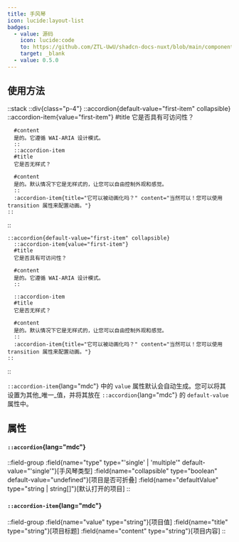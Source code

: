 ```yaml
---
title: 手风琴
icon: lucide:layout-list
badges:
  - value: 源码
    icon: lucide:code
    to: https://github.com/ZTL-UwU/shadcn-docs-nuxt/blob/main/components/content/Accordion.vue
    target: _blank
  - value: 0.5.0
---
```


## 使用方法

::stack
  ::div{class="p-4"}
    ::accordion{default-value="first-item" collapsible}
      ::accordion-item{value="first-item"}
      #title
      它是否具有可访问性？

      #content
      是的。它遵循 WAI-ARIA 设计模式。
      ::
      ::accordion-item
      #title
      它是否无样式？

      #content
      是的。默认情况下它是无样式的，让您可以自由控制外观和感觉。
      ::
      :accordion-item{title="它可以被动画化吗？" content="当然可以！您可以使用 transition 属性来配置动画。"}
    ::
  ::
  ```mdc
  ::accordion{default-value="first-item" collapsible}
    ::accordion-item{value="first-item"}
    #title
    它是否具有可访问性？

    #content
    是的。它遵循 WAI-ARIA 设计模式。
    ::

    ::accordion-item
    #title
    它是否无样式？

    #content
    是的。默认情况下它是无样式的，让您可以自由控制外观和感觉。
    ::
    :accordion-item{title="它可以被动画化吗？" content="当然可以！您可以使用 transition 属性来配置动画。"}
  ::
  ```
::

`::accordion-item`{lang="mdc"} 中的 `value` 属性默认会自动生成。您可以将其设置为其他_唯一_值，并将其放在 `::accordion`{lang="mdc"} 的 `default-value` 属性中。

## 属性

#### `::accordion`{lang="mdc"}

::field-group
  :field{name="type" type="'single' | 'multiple'" default-value="'single'"}[手风琴类型]
  :field{name="collapsible" type="boolean" default-value="undefined"}[项目是否可折叠]
  :field{name="defaultValue" type="string | string[]"}[默认打开的项目]
::

#### `::accordion-item`{lang="mdc"}

::field-group
  :field{name="value" type="string"}[项目值]
  :field{name="title" type="string"}[项目标题]
  :field{name="content" type="string"}[项目内容]
:: 